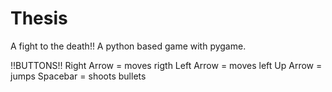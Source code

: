 # Thesis
A fight to the death!!
A python based game with pygame.


!!BUTTONS!!
Right Arrow = moves rigth
Left Arrow = moves left
Up Arrow = jumps
Spacebar = shoots bullets
